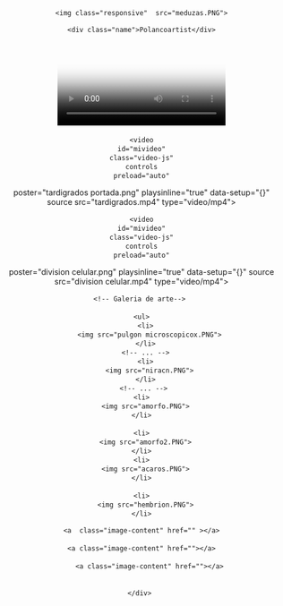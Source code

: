 <!DOCTYPE html>
</html>
<html lang="en">
<head>
    <meta charset="UTF-8">
    <meta http-equiv="X-UA-Compatible" content="IE=edge">
    <meta name="viewport" content="width=device-width, initial-scale=1.0">
    <link rel="stylesheet" href="polancoartist.css">
    <link rel="stylesheet" href="View.scss">
    <link href="https://vjs.zencdn.net/7.15.4/video-js.css" rel="stylesheet" />
    <link rel="stylesheet" href="normalize.css"> 
    
   
</head>
<body >
<header>

    <img class="responsive"  src="meduzas.PNG">

 
  
  <header>
<!--este es tu contador-->

<div class="statistics"></div>
 
  
  
<!--aqui empieza tu pagina-->
 
  <!--perfil--> 
  <div class="perfil"></div>
      <!--Nombre-->      

    <div class="name">Polancoartist</div>
           

<!--Galeria de videos va aqui-->
           

 
                
  <video
  id="mivideo"
  class="video-js"
  controls
  preload="auto"
poster="tvirusportada.png"
playsinline="true"
autoplay="false"
loop="true"
plaBackRate="true"
  data-setup="{}"
  source src="tipos de virus0001-1143.mp4" 
  type="video/mp4"></video>




                
    <video
    id="mivideo"
    class="video-js"
    controls
    preload="auto"
  poster="tardigrados portada.png"
  playsinline="true"
    data-setup="{}"
    source src="tardigrados.mp4" 
    type="video/mp4"></video>
  
    <video
    id="mivideo"
    class="video-js"
    controls
    preload="auto"
  poster="division celular.png"
  playsinline="true"
    data-setup="{}"
    source src="division celular.mp4" 
    type="video/mp4"></video>
  
  
  
  

<!--el codigo de video source-->



<script type="text/javascript"></script>
<script src="polancoartists.js"></script>

    <!-- Galeria de arte--> 

    <ul>
      <li>
        <img src="pulgon microscopicox.PNG">
      </li>
      <!-- ... -->
      <li>
        <img src="niracn.PNG">
      </li>
     <!-- ... -->
    <li>
      <img src="amorfo.PNG">
    </li>

    <li>
      <img src="amorfo2.PNG">
    </li>
    <li>
      <img src="acaros.PNG">
    </li>

    <li>
      <img src="hembrion.PNG">
    </li>

  </ul>

   


 
<!--galeria publicitaria-->            
   
<footer>

  <div class="footer">



    <a  class="image-content" href="" ></a>
                                     
    <a class="image-content" href=""></a>
   
        <a class="image-content" href=""></a>
        

        </div>     


</footer>
     
           
     
     





 </div>


                  




                         
                                                       
                          

 </body>
</html>

